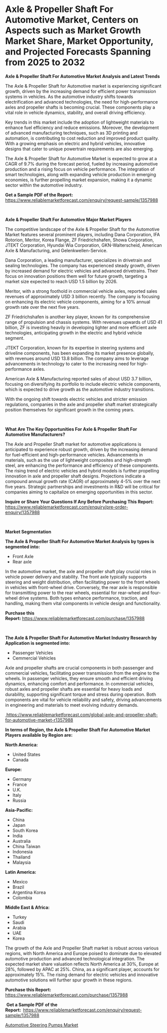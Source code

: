 <p><h1>Axle & Propeller Shaft For Automotive Market, Centers on Aspects such as Market Growth Market Share, Market Opportunity, and Projected Forecasts Spanning from 2025 to 2032</h1></p><p><strong>Axle & Propeller Shaft For Automotive Market Analysis and Latest Trends</strong></p>
<p><p>The Axle & Propeller Shaft for Automotive market is experiencing significant growth, driven by the increasing demand for efficient power transmission systems in vehicles. As the automotive industry shifts towards electrification and advanced technologies, the need for high-performance axles and propeller shafts is becoming crucial. These components play a vital role in vehicle dynamics, stability, and overall driving efficiency.</p><p>Key trends in this market include the adoption of lightweight materials to enhance fuel efficiency and reduce emissions. Moreover, the development of advanced manufacturing techniques, such as 3D printing and automation, is contributing to cost reduction and improved product quality. With a growing emphasis on electric and hybrid vehicles, innovative designs that cater to unique powertrain requirements are also emerging.</p><p>The Axle & Propeller Shaft for Automotive Market is expected to grow at a CAGR of 9.7% during the forecast period, fueled by increasing automotive production and a rising focus on vehicle performance. The integration of smart technologies, along with expanding vehicle production in emerging economies, is further propelling market expansion, making it a dynamic sector within the automotive industry.</p></p>
<p><strong>Get a Sample PDF of the Report:&nbsp;</strong> <a href="https://www.reliablemarketforecast.com/enquiry/request-sample/1357988?utm_campaign=3126&utm_medium=2&utm_source=Github&utm_content=ia&utm_term=30032025&utm_id=axle-propeller-shaft-for-automotive">https://www.reliablemarketforecast.com/enquiry/request-sample/1357988</a></p>
<p>&nbsp;</p>
<p><strong>Axle & Propeller Shaft For Automotive Major Market Players</strong></p>
<p><p>The competitive landscape of the Axle & Propeller Shaft for the Automotive Market features several prominent players, including Dana Corporation, IFA Rotorion, Meritor, Korea Flange, ZF Friedrichshafen, Showa Corporation, JTEKT Corporation, Hyundai Wia Corporation, GKN-Walterscheid, American Axle & Manufacturing, and Gelenkwellen-Service. </p><p>Dana Corporation, a leading manufacturer, specializes in drivetrain and sealing technologies. The company has experienced steady growth, driven by increased demand for electric vehicles and advanced drivetrains. Their focus on innovation positions them well for future growth, targeting a market size expected to reach USD 1.5 billion by 2026.</p><p>Meritor, with a strong foothold in commercial vehicle axles, reported sales revenues of approximately USD 3 billion recently. The company is focusing on enhancing its electric vehicle components, aiming for a 10% annual growth rate over the next five years.</p><p>ZF Friedrichshafen is another key player, known for its comprehensive range of propulsion and chassis systems. With revenues upwards of USD 41 billion, ZF is investing heavily in developing lighter and more efficient axle technologies, anticipating growth in the electric and hybrid vehicle segment.</p><p>JTEKT Corporation, known for its expertise in steering systems and driveline components, has been expanding its market presence globally, with revenues around USD 13.8 billion. The company aims to leverage advancements in technology to cater to the increasing need for high-performance axles.</p><p>American Axle & Manufacturing reported sales of about USD 3.7 billion, focusing on diversifying its portfolio to include electric vehicle components, which is expected to drive growth as the automotive industry transitions.</p><p>With the ongoing shift towards electric vehicles and stricter emission regulations, companies in the axle and propeller shaft market strategically position themselves for significant growth in the coming years.</p></p>
<p>&nbsp;</p>
<p><strong>What Are The Key Opportunities For Axle & Propeller Shaft For Automotive Manufacturers?</strong></p>
<p><p>The Axle and Propeller Shaft market for automotive applications is anticipated to experience robust growth, driven by the increasing demand for fuel-efficient and high-performance vehicles. Advancements in materials, such as the use of lightweight composites and high-strength steel, are enhancing the performance and efficiency of these components. The rising trend of electric vehicles and hybrid models is further propelling innovation in axle and propeller shaft designs. Projections indicate a compound annual growth rate (CAGR) of approximately 4-5% over the next five years. Strategic partnerships and investments in R&D will be critical for companies aiming to capitalize on emerging opportunities in this sector.</p></p>
<p><strong>Inquire or Share Your Questions If Any Before Purchasing This Report:</strong> <a href="https://www.reliablemarketforecast.com/enquiry/pre-order-enquiry/1357988?utm_campaign=3126&utm_medium=2&utm_source=Github&utm_content=ia&utm_term=30032025&utm_id=axle-propeller-shaft-for-automotive">https://www.reliablemarketforecast.com/enquiry/pre-order-enquiry/1357988</a></p>
<p>&nbsp;</p>
<p><strong>Market Segmentation</strong></p>
<p><strong>The Axle & Propeller Shaft For Automotive Market Analysis by types is segmented into:</strong></p>
<p><ul><li>Front Axle</li><li>Rear axle</li></ul></p>
<p><p>In the automotive market, the axle and propeller shaft play crucial roles in vehicle power delivery and stability. The front axle typically supports steering and weight distribution, often facilitating power to the front wheels in vehicles with front-wheel drive. Conversely, the rear axle is responsible for transmitting power to the rear wheels, essential for rear-wheel and four-wheel drive systems. Both types enhance performance, traction, and handling, making them vital components in vehicle design and functionality.</p></p>
<p><strong>Purchase this Report:&nbsp;</strong><a href="https://www.reliablemarketforecast.com/purchase/1357988?utm_campaign=3126&utm_medium=2&utm_source=Github&utm_content=ia&utm_term=30032025&utm_id=axle-propeller-shaft-for-automotive">https://www.reliablemarketforecast.com/purchase/1357988</a></p>
<p>&nbsp;</p>
<p><strong>The Axle & Propeller Shaft For Automotive Market Industry Research by Application is segmented into:</strong></p>
<p><ul><li>Passenger Vehicles</li><li>Cemmercial Vehicles</li></ul></p>
<p><p>Axle and propeller shafts are crucial components in both passenger and commercial vehicles, facilitating power transmission from the engine to the wheels. In passenger vehicles, they ensure smooth and efficient driving dynamics, enhancing comfort and performance. In commercial vehicles, robust axles and propeller shafts are essential for heavy loads and durability, supporting significant torque and stress during operation. Both components are vital for vehicle reliability and safety, driving advancements in engineering and materials to meet evolving industry demands.</p></p>
<p><a href="https://www.reliablemarketforecast.com/global-axle-and-propeller-shaft-for-automotive-market-r1357988?utm_campaign=3126&utm_medium=2&utm_source=Github&utm_content=ia&utm_term=30032025&utm_id=axle-propeller-shaft-for-automotive">&nbsp;https://www.reliablemarketforecast.com/global-axle-and-propeller-shaft-for-automotive-market-r1357988</a></p>
<p><strong>In terms of Region, the Axle & Propeller Shaft For Automotive Market Players available by Region are:</strong></p>
<p>
    <p> <strong> North America: </strong>
        <ul>
            <li>United States</li>
            <li>Canada</li>
        </ul>
        </p> 
    <p> <strong> Europe: </strong>
        <ul>
            <li>Germany</li>
            <li>France</li>
            <li>U.K.</li>
            <li>Italy</li>
            <li>Russia</li>
        </ul>
        </p> 
    <p> <strong> Asia-Pacific: </strong>
        <ul>
            <li>China</li>
            <li>Japan</li>
            <li>South Korea</li>
            <li>India</li>
            <li>Australia</li>
            <li>China Taiwan</li>
            <li>Indonesia</li>
            <li>Thailand</li>
            <li>Malaysia</li>
        </ul>
        </p> 
    <p> <strong> Latin America: </strong>
        <ul>
            <li>Mexico</li>
            <li>Brazil</li>
            <li>Argentina Korea</li>
            <li>Colombia</li>
        </ul>
        </p> 
    <p> <strong> Middle East & Africa: </strong>
        <ul>
            <li>Turkey</li>
            <li>Saudi</li>
            <li>Arabia</li>
            <li>UAE</li>
            <li>Korea</li>
        </ul>
    </p>
    </p>
<p><p>The growth of the Axle and Propeller Shaft market is robust across various regions, with North America and Europe poised to dominate due to elevated automotive production and advanced technological integration. The expected market share valuation reflects North America at 30%, Europe at 28%, followed by APAC at 25%. China, as a significant player, accounts for approximately 15%. The rising demand for electric vehicles and innovative automotive solutions will further spur growth in these regions.</p></p>
<p><strong>Purchase this Report: </strong><a href="https://www.reliablemarketforecast.com/purchase/1357988?utm_campaign=3126&utm_medium=2&utm_source=Github&utm_content=ia&utm_term=30032025&utm_id=axle-propeller-shaft-for-automotive">https://www.reliablemarketforecast.com/purchase/1357988</a></p>
<p>&nbsp;<strong>Get a Sample PDF of the Report:&nbsp;&nbsp;</strong><a href="https://www.reliablemarketforecast.com/enquiry/request-sample/1357988?utm_campaign=3126&utm_medium=2&utm_source=Github&utm_content=ia&utm_term=30032025&utm_id=axle-propeller-shaft-for-automotive">https://www.reliablemarketforecast.com/enquiry/request-sample/1357988</a></p>
<p><strong></strong></p>
<p><p><a href="https://github.com/wakerizaak8g/Market-Research-Report-List-1/blob/main/automotive-steering-pumps-market.md?utm_campaign=3126&utm_medium=2&utm_source=Github&utm_content=ia&utm_term=30032025&utm_id=axle-propeller-shaft-for-automotive">Automotive Steering Pumps Market</a></p></p>